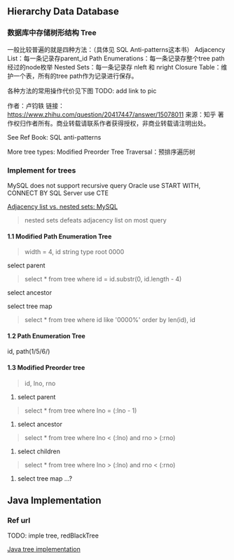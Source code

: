 ## Hierarchy Data Database
### 数据库中存储树形结构 Tree
一般比较普遍的就是四种方法：（具体见 SQL Anti-patterns这本书）
Adjacency List：每一条记录存parent_id
Path Enumerations：每一条记录存整个tree path经过的node枚举
Nested Sets：每一条记录存 nleft 和 nright
Closure Table：维护一个表，所有的tree path作为记录进行保存。

各种方法的常用操作代价见下图
TODO: add link to pic

作者：卢钧轶
链接：https://www.zhihu.com/question/20417447/answer/15078011
来源：知乎
著作权归作者所有。商业转载请联系作者获得授权，非商业转载请注明出处。

See Ref Book: SQL anti-patterns

More tree types:
Modified Preorder Tree Traversal：预排序遍历树

### Implement for trees
MySQL does not support recursive query
Oracle use START WITH, CONNECT BY
SQL Server use CTE

[Adjacency list vs. nested sets: MySQL](https://explainextended.com/2009/09/29/adjacency-list-vs-nested-sets-mysql/)
> nested sets defeats adjacency list on most query

#### 1.1 Modified Path Enumeration Tree
>width = 4, id string type
root 0000

select parent
>select * from tree where id =  id.substr(0, id.length - 4)

select ancestor

select tree map
>select * from tree where id like '0000%'
order by len(id), id

#### 1.2 Path Enumeration Tree
id, path(1/5/6/)


#### 1.3  Modified Preorder tree
> id, lno, rno

1. select parent
>select * from tree where lno = (:lno - 1)

1. select ancestor
>select * from tree where lno < (:lno) and rno > (:rno)

1. select children
>select * from tree where lno > (:lno) and rno < (:rno)

1. select tree map
 ...?


## Java Implementation
### Ref url
TODO: imple tree, redBlackTree

[Java tree implementation](http://www.quesucede.com/page/show/id/java-tree-implementation#app-class)